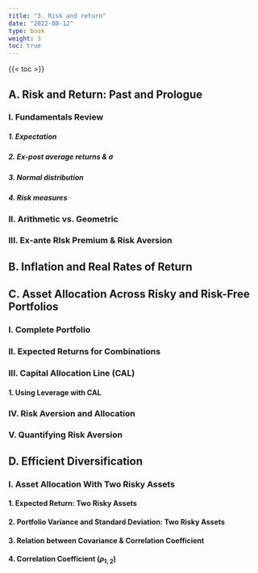 ```yaml
---
title: "3. Risk and return"
date: "2022-08-12"
type: book
weight: 3
toc: true
---
```


{{< toc >}}

## A. Risk and Return: Past and Prologue

### I. Fundamentals Review

##### 1. Expectation

##### 2. Ex-post average returns & $\sigma$

##### 3. Normal distribution

##### 4. Risk measures

### II. Arithmetic vs. Geometric

### III. Ex-ante RIsk Premium & Risk Aversion

## B. Inflation and Real Rates of Return

## C. Asset Allocation Across Risky and Risk-Free Portfolios

### I. Complete Portfolio

### II. Expected Returns for Combinations

### III. Capital Allocation Line (CAL)

#### 1. Using Leverage with CAL

### IV. Risk Aversion and Allocation

### V. Quantifying Risk Aversion

## D. Efficient Diversification

### I. Asset Allocation With Two Risky Assets

#### 1. Expected Return: Two Risky Assets

#### 2. Portfolio Variance and Standard Deviation: Two Risky Assets

#### 3. Relation between Covariance & Correlation Coefficient

#### 4. Correlation Coefficient ($\rho_{1,2}$)
